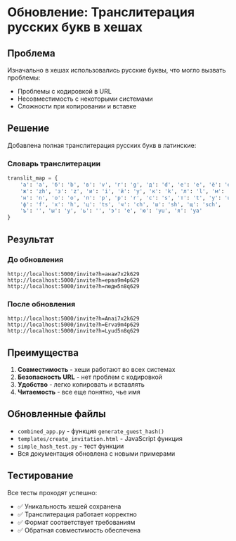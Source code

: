 # Обновление: Транслитерация русских букв в хешах

## Проблема

Изначально в хешах использовались русские буквы, что могло вызвать проблемы:
- Проблемы с кодировкой в URL
- Несовместимость с некоторыми системами
- Сложности при копировании и вставке

## Решение

Добавлена полная транслитерация русских букв в латинские:

### Словарь транслитерации
```python
translit_map = {
    'а': 'a', 'б': 'b', 'в': 'v', 'г': 'g', 'д': 'd', 'е': 'e', 'ё': 'e',
    'ж': 'zh', 'з': 'z', 'и': 'i', 'й': 'y', 'к': 'k', 'л': 'l', 'м': 'm',
    'н': 'n', 'о': 'o', 'п': 'p', 'р': 'r', 'с': 's', 'т': 't', 'у': 'u',
    'ф': 'f', 'х': 'h', 'ц': 'ts', 'ч': 'ch', 'ш': 'sh', 'щ': 'sch',
    'ъ': '', 'ы': 'y', 'ь': '', 'э': 'e', 'ю': 'yu', 'я': 'ya'
}
```

## Результат

### До обновления
```
http://localhost:5000/invite?h=анаи7x2k629
http://localhost:5000/invite?h=ерва9m4p629
http://localhost:5000/invite?h=людм5n8q629
```

### После обновления
```
http://localhost:5000/invite?h=Anai7x2k629
http://localhost:5000/invite?h=Erva9m4p629
http://localhost:5000/invite?h=Lyud5n8q629
```

## Преимущества

1. **Совместимость** - хеши работают во всех системах
2. **Безопасность URL** - нет проблем с кодировкой
3. **Удобство** - легко копировать и вставлять
4. **Читаемость** - все еще понятно, чье имя

## Обновленные файлы

- `combined_app.py` - функция `generate_guest_hash()`
- `templates/create_invitation.html` - JavaScript функция
- `simple_hash_test.py` - тест функции
- Вся документация обновлена с новыми примерами

## Тестирование

Все тесты проходят успешно:
- ✅ Уникальность хешей сохранена
- ✅ Транслитерация работает корректно
- ✅ Формат соответствует требованиям
- ✅ Обратная совместимость обеспечена
